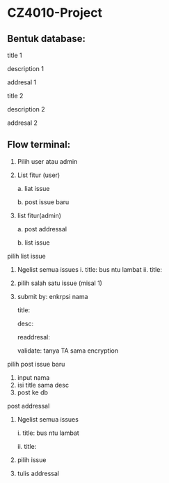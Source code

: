 # CZ4010-Project
## Bentuk database:
title 1

description 1

addresal 1

title 2

description 2

addresal 2

## Flow terminal:
1. Pilih user atau admin

2. List fitur (user)

	a. liat issue
	
	b. post issue baru

3. list fitur(admin)

	a. post addressal
	
	b. list issue


pilih list issue
1. Ngelist semua issues
	i. title: bus ntu lambat 
	ii. title: 

2. pilih salah satu issue (misal 1)

3. submit by: enkrpsi nama

   title:
   
   desc:
   
   readdresal:
   
   validate: tanya TA sama encryption
   
pilih post issue baru
1. input nama
2. isi title sama desc
3. post ke db

post addressal
1. Ngelist semua issues

	i. title: bus ntu lambat 
	
	ii. title: 
	
2. pilih issue
3. tulis addressal